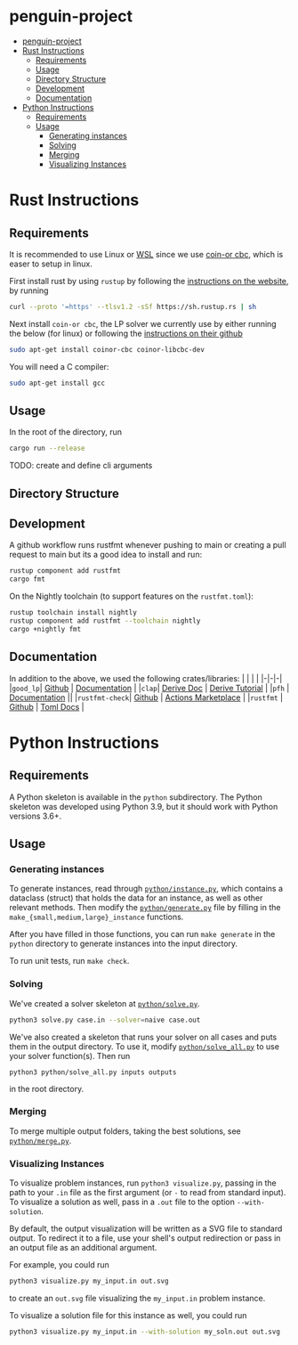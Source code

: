 # penguin-project

- [penguin-project](#penguin-project)
- [Rust Instructions](#rust-instructions)
  - [Requirements](#requirements)
  - [Usage](#usage)
  - [Directory Structure](#directory-structure)
  - [Development](#development)
  - [Documentation](#documentation)
- [Python Instructions](#python-instructions)
  - [Requirements](#requirements-1)
  - [Usage](#usage-1)
    - [Generating instances](#generating-instances)
    - [Solving](#solving)
    - [Merging](#merging)
    - [Visualizing Instances](#visualizing-instances)


# Rust Instructions

## Requirements

It is recommended to use Linux or [WSL](https://docs.microsoft.com/en-us/learn/modules/get-started-with-windows-subsystem-for-linux/) since we use [coin-or cbc](https://www.coin-or.org/Cbc/), which is easer to setup in linux.

First install rust by using `rustup` by following the [instructions on the website](https://www.rust-lang.org/tools/install
), by running
```bash
curl --proto '=https' --tlsv1.2 -sSf https://sh.rustup.rs | sh
```

Next install `coin-or cbc`, the LP solver we currently use by either running the below (for linux) or following the [instructions on their github](https://github.com/coin-or/Cbc)
```bash
sudo apt-get install coinor-cbc coinor-libcbc-dev
```

You will need a C compiler:

```bash
sudo apt-get install gcc
```

## Usage

In the root of the directory, run
```bash
cargo run --release
```
TODO: create and define cli arguments


## Directory Structure



## Development

A github workflow runs rustfmt whenever pushing to main or creating a pull request to main but its a good idea to install and run:
```bash
rustup component add rustfmt
cargo fmt
```
On the Nightly toolchain (to support features on the `rustfmt.toml`):
```bash
rustup toolchain install nightly
rustup component add rustfmt --toolchain nightly
cargo +nightly fmt
```


## Documentation

In addition to the above, we used the following crates/libraries:
| | | | 
|-|-|-|
|`good_lp`| [Github](https://github.com/rust-or/good_lp) | [Documentation](https://docs.rs/good_lp/1.3.2/good_lp/) |
|`clap`| [Derive Doc](https://github.com/clap-rs/clap/blob/v3.1.12/examples/derive_ref/README.md) | [Derive Tutorial](https://github.com/clap-rs/clap/blob/v3.1.12/examples/tutorial_derive/README.md#validated-values) |
|`pfh` | [Documentation](https://docs.rs/phf/0.10.1/phf/) ||
|`rustfmt-check`| [Github](https://github.com/mbrobbel/rustfmt-check) | [Actions Marketplace](https://github.com/marketplace/actions/rust-rustfmt-check) |
|`rustfmt` | [Github](https://github.com/rust-lang/rustfmt) | [Toml Docs](https://rust-lang.github.io/rustfmt) |


#
# Python Instructions

## Requirements

A Python skeleton is available in the `python` subdirectory. The Python
skeleton was developed using Python 3.9, but it should work with Python
versions 3.6+.

## Usage

### Generating instances

To generate instances, read through [`python/instance.py`](python/instance.py),
which contains a dataclass (struct) that holds the data for an instance, as
well as other relevant methods. Then modify the
[`python/generate.py`](python/generate.py) file by filling in the
`make_{small,medium,large}_instance` functions.

After you have filled in those functions, you can run `make generate` in the
`python` directory to generate instances into the input directory.

To run unit tests, run `make check`.

### Solving

We've created a solver skeleton at [`python/solve.py`](python/solve.py).
```bash
python3 solve.py case.in --solver=naive case.out
```

We've also created a skeleton that runs your solver on all cases and puts them
in the output directory. To use it, modify
[`python/solve_all.py`](python/solve_all.py) to use your solver function(s).
Then run

```
python3 python/solve_all.py inputs outputs
```

in the root directory.


### Merging

To merge multiple output folders, taking the best solutions, see
[`python/merge.py`](python/merge.py).


### Visualizing Instances

To visualize problem instances, run `python3 visualize.py`, passing  in the
path to your `.in` file as the first argument (or `-` to read from standard
input). To visualize a solution as well, pass in a `.out` file to the option
`--with-solution`.

By default, the output visualization will be written as a SVG file to standard
output. To redirect it to a file, use your shell's output redirection or pass
in an output file as an additional argument.

For example, you could run
```bash
python3 visualize.py my_input.in out.svg
```
to create an `out.svg` file visualizing the `my_input.in` problem instance.

To visualize a solution file for this instance as well, you could run
```bash
python3 visualize.py my_input.in --with-solution my_soln.out out.svg
```
